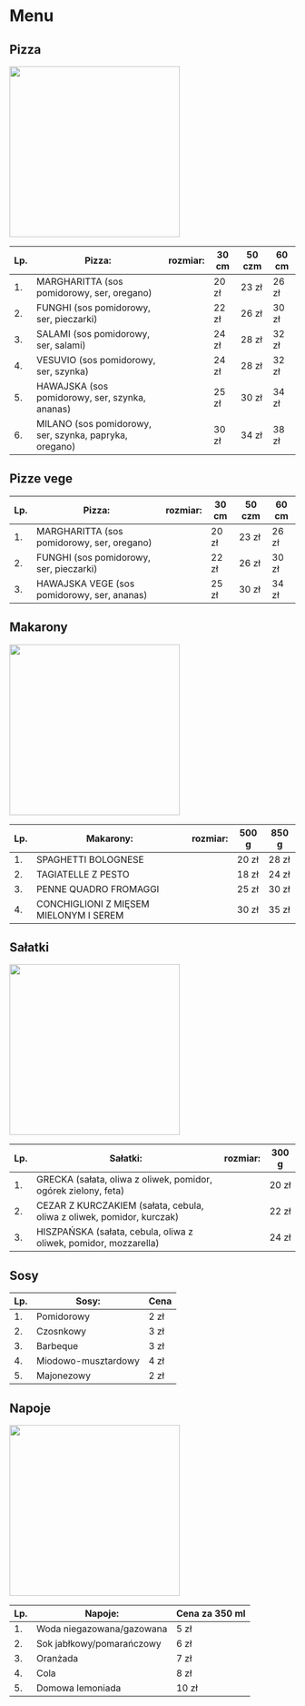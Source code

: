 # Menu

## Pizza

<img src= "img/swiezo-upieczona-pizza-w-piecu-opalanym-drewnem-w-starej-pizzerii-przygotowujaca-pizze-tradycyjna.jpg" width = 300>

|Lp.| Pizza:                                                | rozmiar: | 30 cm | 50 czm | 60 cm |
|---|-------------------------------------------------------|----------|-------|--------|-------|
|1. |MARGHARITTA (sos pomidorowy, ser, oregano)             |          | 20 zł |  23 zł | 26 zł |
|2. |FUNGHI (sos pomidorowy, ser, pieczarki)                |          | 22 zł |  26 zł | 30 zł |
|3. |SALAMI (sos pomidorowy, ser, salami)                   |          | 24 zł |  28 zł | 32 zł |
|4. |VESUVIO (sos pomidorowy, ser, szynka)                  |          | 24 zł |  28 zł | 32 zł |
|5. |HAWAJSKA (sos pomidorowy, ser, szynka, ananas)         |          | 25 zł |  30 zł | 34 zł |
|6. |MILANO (sos pomidorowy, ser, szynka, papryka, oregano) |          | 30 zł |  34 zł | 38 zł |

## Pizze vege

|Lp.| Pizza:                                                | rozmiar: | 30 cm | 50 czm | 60 cm |
|---|-------------------------------------------------------|----------|-------|--------|-------|
|1. |MARGHARITTA (sos pomidorowy, ser, oregano)             |          | 20 zł |  23 zł | 26 zł |
|2. |FUNGHI (sos pomidorowy, ser, pieczarki)                |          | 22 zł |  26 zł | 30 zł |
|3. |HAWAJSKA VEGE (sos pomidorowy, ser, ananas)            |          | 25 zł |  30 zł | 34 zł |

## Makarony

<img src= "img/penne-pasta-tomato-sauce-with-chicken-tomatoes-wooden-table.jpg" width = 300>

|Lp.| Makarony:                                                | rozmiar: | 500 g | 850 g |
|---|----------------------------------------------------------|----------|-------|-------|
|1. | SPAGHETTI BOLOGNESE                                      |          | 20 zł | 28 zł |
|2. | TAGIATELLE Z PESTO                                       |          | 18 zł | 24 zł |
|3. | PENNE QUADRO FROMAGGI                                    |          | 25 zł | 30 zł |
|4. | CONCHIGLIONI Z MIĘSEM MIELONYM I SEREM                   |          | 30 zł | 35 zł |

## Sałatki

<img src= "img/chicken-parmesan-caesar-salad-with-lettuce-cherry-tomatoes-inside-white-bowl-served-with-sauce-bread.jpg" width = 300>

|Lp.| Sałatki:                                                                     | rozmiar: | 300 g |
|---|------------------------------------------------------------------------------|----------|-------|
|1. |GRECKA (sałata, oliwa z oliwek, pomidor, ogórek zielony, feta)                |          | 20 zł |
|2. |CEZAR  Z KURCZAKIEM (sałata, cebula, oliwa z oliwek, pomidor, kurczak)        |          | 22 zł |
|3. |HISZPAŃSKA (sałata, cebula, oliwa z oliwek, pomidor, mozzarella)              |          | 24 zł |

## Sosy

|Lp.|Sosy:                     | Cena |
|---|--------------------------|------|
|1. |Pomidorowy                | 2 zł | 
|2. |Czosnkowy                 | 3 zł |
|3. |Barbeque                  | 3 zł |
|4. |Miodowo-musztardowy       | 4 zł |
|5. |Majonezowy                | 2 zł |

## Napoje

<img src= "img/front-close-view-organic-fresh-juices-bottles-served-with-tubes-fruits-wooden-cutting-board-brown-table.jpg" width = 300>

|Lp.|Napoje:                   | Cena za 350 ml |
|---|--------------------------|----------------|
|1. |Woda niegazowana/gazowana |     5 zł       |
|2. |Sok jabłkowy/pomarańczowy |     6 zł       |
|3. |Oranżada                  |     7 zł       |
|4. |Cola                      |     8 zł       |
|5. |Domowa lemoniada          |     10 zł      |




